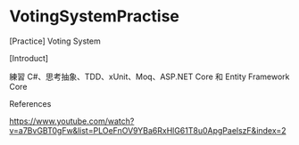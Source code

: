 # VotingSystemPractise
[Practice] Voting System


[Introduct]

練習 C#、思考抽象、TDD、xUnit、Moq、ASP.NET Core 和 Entity Framework Core


References

https://www.youtube.com/watch?v=a7BvGBT0gFw&list=PLOeFnOV9YBa6RxHlG61T8u0ApgPaelszF&index=2
